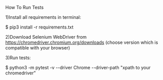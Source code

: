 How To Run Tests

1)Install all requirements in terminal:

$  pip3 install -r requirements.txt

2)Download Selenium WebDriver from https://chromedriver.chromium.org/downloads (choose version which is compatible with your browser)

3)Run tests:

$ python3 -m pytest -v --driver Chrome --driver-path "xpath to your chromedriver"
